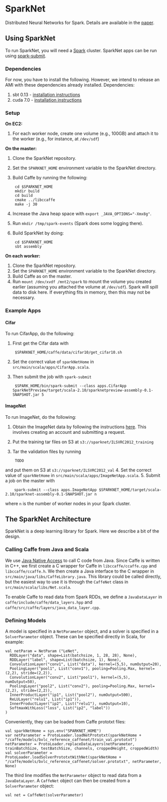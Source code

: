 # SparkNet
Distributed Neural Networks for Spark.
Details are available in the [paper](http://arxiv.org/abs/1511.06051).

## Using SparkNet
To run SparkNet, you will need a [Spark](http://spark.apache.org) cluster.
SparkNet apps can be run using [spark-submit](http://spark.apache.org/docs/latest/submitting-applications.html).

### Dependencies
For now, you have to install the following.
However, we intend to release an AMI with these dependencies already installed.
Dependencies:

1. sbt 0.13 - [installation instructions](http://www.scala-sbt.org/0.13/tutorial/Installing-sbt-on-Linux.html)
2. cuda 7.0 - [installation instructions](http://docs.nvidia.com/cuda/cuda-getting-started-guide-for-linux/#axzz3sjNgyLGA)

### Setup

**On EC2:**

1. For each worker node, create one volume (e.g., 100GB) and attach it to the worker (e.g., for instance, at `/dev/sdf`)

**On the master:**

1. Clone the SparkNet repository.
2. Set the `SPARKNET_HOME` environment variable to the SparkNet directory.
3. Build Caffe by running the following:

        cd $SPARKNET_HOME
        mkdir build
        cd build
        cmake ../libccaffe
        make -j 30
4. Increase the Java heap space with `export _JAVA_OPTIONS="-Xmx8g"`.
5. Run `mkdir /tmp/spark-events` (Spark does some logging there).
6. Build SparkNet by doing:

        cd $SPARKNET_HOME
        sbt assembly

**On each worker:**

1. Clone the SparkNet repository.
2. Set the `SPARKNET_HOME` environment variable to the SparkNet directory.
3. Build Caffe as on the master.
4. Run `mount /dev/xvdf /mnt2/spark` to mount the volume you created earlier (assuming you attached the volume at `/dev/sdf`). Spark will spill data to disk here. If everything fits in memory, then this may not be necessary.


### Example Apps
#### Cifar

To run CifarApp, do the following:

1. First get the Cifar data with

        $SPARKNET_HOME/caffe/data/cifar10/get_cifar10.sh
2. Set the correct value of `sparkNetHome` in `src/main/scala/apps/CifarApp.scala`.
3. Then submit the job with `spark-submit`

        $SPARK_HOME/bin/spark-submit --class apps.CifarApp SparkNetPreview/target/scala-2.10/sparknetpreview-assembly-0.1-SNAPSHOT.jar 5

#### ImageNet
To run ImageNet, do the following:

1.  Obtain the ImageNet data by following the instructions [here](http://www.image-net.org/download-images). This involves creating an account and submitting a request.
2. Put the training tar files on S3 at `s3://sparknet/ILSVRC2012_training`
3. Tar the validation files by running

        TODO
and put them on S3 at `s3://sparknet/ILSVRC2012_val`
4. Set the correct value of `sparkNetHome` in `src/main/scala/apps/ImageNetApp.scala`.
5. Submit a job on the master with

        spark-submit --class apps.ImageNetApp $SPARKNET_HOME/target/scala-2.10/sparknet-assembly-0.1-SNAPSHOT.jar n
where `n` is the number of worker nodes in your Spark cluster.

## The SparkNet Architecture
SparkNet is a deep learning library for Spark.
Here we describe a bit of the design.
### Calling Caffe from Java and Scala
We use [Java Native Access](https://github.com/java-native-access/jna) to call C code from Java.
Since Caffe is written in C++, we first create a C wrapper for Caffe in `libccaffe/ccaffe.cpp` and `libccaffe/ccaffe.h`.
We then create a Java interface to the C wrapper in `src/main/java/libs/CaffeLibrary.java`.
This library could be called directly, but the easiest way to use it is through the `CaffeNet` class in `src/main/scala/libs/Net.scala`.

To enable Caffe to read data from Spark RDDs, we define a `JavaDataLayer` in `caffe/include/caffe/data_layers.hpp` and `caffe/src/caffe/layers/java_data_layer.cpp`.

### Defining Models
A model is specified in a `NetParameter` object, and a solver is specified in a `SolverParameter` object.
These can be specified directly in Scala, for example:
```
val netParam = NetParam ("LeNet",
  RDDLayer("data", shape=List(batchsize, 1, 28, 28), None),
  RDDLayer("label", shape=List(batchsize, 1), None),
  ConvolutionLayer("conv1", List("data"), kernel=(5,5), numOutput=20),
  PoolingLayer("pool1", List("conv1"), pooling=Pooling.Max, kernel=(2,2), stride=(2,2)),
  ConvolutionLayer("conv2", List("pool1"), kernel=(5,5), numOutput=50),
  PoolingLayer("pool2", List("conv2"), pooling=Pooling.Max, kernel=(2,2), stride=(2,2)),
  InnerProductLayer("ip1", List("pool2"), numOutput=500),
  ReLULayer("relu1", List("ip1")),
  InnerProductLayer("ip2", List("relu1"), numOutput=10),
  SoftmaxWithLoss("loss", List("ip2", "label"))
)
```
Conveniently, they can be loaded from Caffe prototxt files:

```
val sparkNetHome = sys.env("SPARKNET_HOME")
var netParameter = ProtoLoader.loadNetPrototxt(sparkNetHome + "/caffe/models/bvlc_reference_caffenet/train_val.prototxt")
netParameter = ProtoLoader.replaceDataLayers(netParameter, trainBatchSize, testBatchSize, channels, croppedHeight, croppedWidth)
val solverParameter = ProtoLoader.loadSolverPrototxtWithNet(sparkNetHome + "/caffe/models/bvlc_reference_caffenet/solver.prototxt", netParameter, None)
```
The third line modifies the `NetParameter` object to read data from a `JavaDataLayer`.
A `CaffeNet` object can then be created from a `SolverParameter` object:
```
val net = CaffeNet(solverParameter)
```
